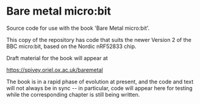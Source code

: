 # Bare metal micro:bit

Source code for use with the book 'Bare Metal micro:bit'.

This copy of the repository has code that suits the newer Version
2 of the BBC micro:bit, based on the Nordic nRF52833 chip.

Draft material for the book will appear at

https://spivey.oriel.ox.ac.uk/baremetal

The book is in a rapid phase of evolution at present, and the code and
text will not always be in sync -- in particular, code will appear
here for testing while the corresponding chapter is still being
written.

